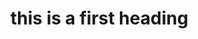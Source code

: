 <!DOCTYPE html>
<html lang="en">
<head>
</head>
<body>
<h1>this is a first heading</h1>
</body>
</html>
